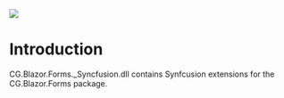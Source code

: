 <img src="~/images/codegator-334x158.png" />

# Introduction

CG.Blazor.Forms._Syncfusion.dll contains Synfcusion extensions for the CG.Blazor.Forms package.






